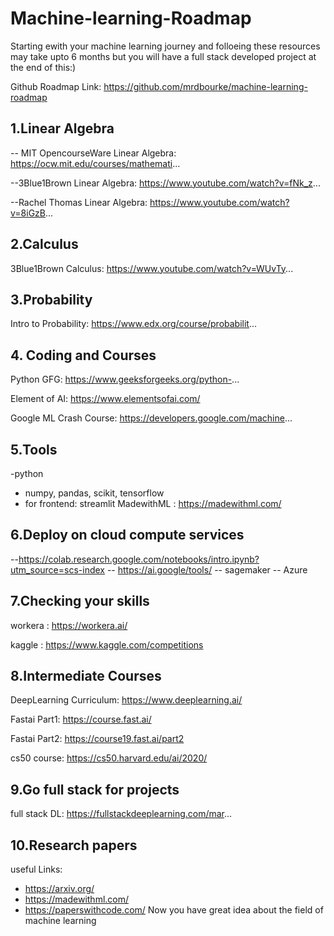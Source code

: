 # Machine-learning-Roadmap
Starting ewith your machine learning journey and folloeing these resources may take upto 6 months but you will have a full stack developed project at the end of this:)

Github Roadmap Link:
https://github.com/mrdbourke/machine-learning-roadmap

## 1.Linear Algebra
-- MIT OpencourseWare Linear Algebra: https://ocw.mit.edu/courses/mathemati...

--3Blue1Brown Linear Algebra: https://www.youtube.com/watch?v=fNk_z...

--Rachel Thomas Linear Algebra: https://www.youtube.com/watch?v=8iGzB...
## 2.Calculus 
3Blue1Brown Calculus: https://www.youtube.com/watch?v=WUvTy...
## 3.Probability
Intro to Probability: https://www.edx.org/course/probabilit...
## 4. Coding and Courses
Python GFG: https://www.geeksforgeeks.org/python-...

Element of AI: https://www.elementsofai.com/

Google ML Crash Course: https://developers.google.com/machine...
## 5.Tools 
-python
- numpy, pandas, scikit, tensorflow 
- for frontend: streamlit
MadewithML : https://madewithml.com/
## 6.Deploy on cloud compute services
--https://colab.research.google.com/notebooks/intro.ipynb?utm_source=scs-index
-- https://ai.google/tools/
-- sagemaker
-- Azure
## 7.Checking your skills
workera : https://workera.ai/

kaggle : https://www.kaggle.com/competitions

## 8.Intermediate Courses
DeepLearning Curriculum: https://www.deeplearning.ai/

Fastai Part1: https://course.fast.ai/

Fastai Part2: https://course19.fast.ai/part2

cs50 course: https://cs50.harvard.edu/ai/2020/

## 9.Go full stack for projects
full stack DL: https://fullstackdeeplearning.com/mar...
## 10.Research papers 
useful Links:

 - https://arxiv.org/
 - https://madewithml.com/
 - https://paperswithcode.com/
Now you have great idea about the field of machine learning 
